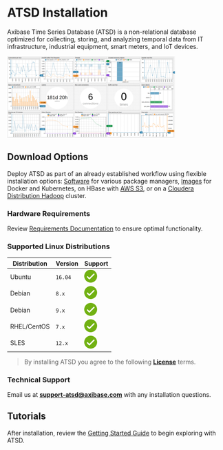 # ATSD Installation

Axibase Time Series Database (ATSD) is a non-relational database optimized for collecting, storing, and analyzing temporal data from IT infrastructure, industrial equipment, smart meters, and IoT devices.

![](./images/portal-title.png)

## Download Options

Deploy ATSD as part of an already established workflow using flexible installation options: [Software](./packages.md) for various package managers, [Images](./images.md) for Docker and Kubernetes, on HBase with [AWS S3](./aws-emr-s3.md), or on a [Cloudera Distribution Hadoop](./cloudera.md) cluster.

### Hardware Requirements

Review [Requirements Documentation](../administration/requirements.md) to ensure optimal functionality.

### Supported Linux Distributions

Distribution | Version | Support |
--|--|--
Ubuntu | `16.04` | ![](../images/ok.svg)
Debian | `8.x` | ![](../images/ok.svg)
Debian | `9.x` | ![](../images/ok.svg)
RHEL/CentOS | `7.x`| ![](../images/ok.svg)
SLES | `12.x` | ![](../images/ok.svg)

> By installing ATSD you agree to the following **[License](../axibase_tsd_se_license.pdf)** terms.

### Technical Support

Email us at **support-atsd@axibase.com** with any installation questions.

## Tutorials

After installation, review the [Getting Started Guide](../tutorials/getting-started.md) to begin exploring with ATSD.